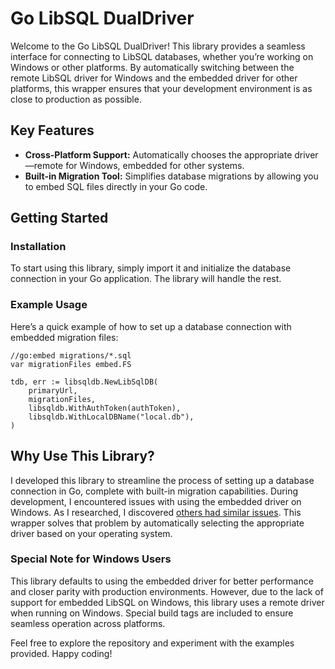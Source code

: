 # Go LibSQL DualDriver

Welcome to the Go LibSQL DualDriver! This library provides a seamless interface for connecting to LibSQL databases, whether you’re working on Windows or other platforms. By automatically switching between the remote LibSQL driver for Windows and the embedded driver for other platforms, this wrapper ensures that your development environment is as close to production as possible.

## Key Features

- **Cross-Platform Support:** Automatically chooses the appropriate driver—remote for Windows, embedded for other systems.
- **Built-in Migration Tool:** Simplifies database migrations by allowing you to embed SQL files directly in your Go code.

## Getting Started

### Installation

To start using this library, simply import it and initialize the database connection in your Go application. The library will handle the rest.

### Example Usage

Here’s a quick example of how to set up a database connection with embedded migration files:

```golang
//go:embed migrations/*.sql
var migrationFiles embed.FS

tdb, err := libsqldb.NewLibSqlDB(
    primaryUrl,
    migrationFiles,
    libsqldb.WithAuthToken(authToken),
    libsqldb.WithLocalDBName("local.db"),
)
```

## Why Use This Library?
I developed this library to streamline the process of setting up a database connection in Go, complete with built-in migration capabilities. During development, I encountered issues with using the embedded driver on Windows. As I researched, I discovered [others had similar issues](https://github.com/tursodatabase/go-libsql/issues/30). This wrapper solves that problem by automatically selecting the appropriate driver based on your operating system.


### Special Note for Windows Users
This library defaults to using the embedded driver for better performance and closer parity with production environments. However, due to the lack of support for embedded LibSQL on Windows, this library uses a remote driver when running on Windows. Special build tags are included to ensure seamless operation across platforms.

Feel free to explore the repository and experiment with the examples provided. Happy coding!
